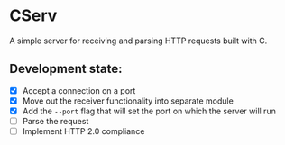 # CServ

A simple server for receiving and parsing HTTP requests built with C.

## Development state:

- [x] Accept a connection on a port
- [x] Move out the receiver functionality into separate module
- [x] Add the `--port` flag that will set the port on which the server will run
- [ ] Parse the request
- [ ] Implement HTTP 2.0 compliance
